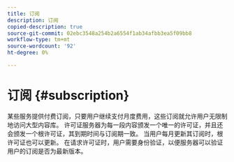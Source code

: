 ```yaml
---
title: 订阅
description: 订阅
copied-description: true
source-git-commit: 02ebc3548a254b2a6554f1ab34afbb3ea5f09bb8
workflow-type: tm+mt
source-wordcount: '92'
ht-degree: 0%

---
```


# 订阅 {#subscription}

某些服务提供付费订阅，只要用户继续支付月度费用，这些订阅就允许用户无限制地访问大型内容库。 许可证服务器为每一段内容颁发一个唯一的许可证，并且还会颁发一个根许可证，其到期时间与订阅期一致。 当用户每月更新其订阅时，根许可证也可以更新。 在请求许可证时，用户需要身份验证，以便服务器可以验证用户的订阅是否为最新版本。
